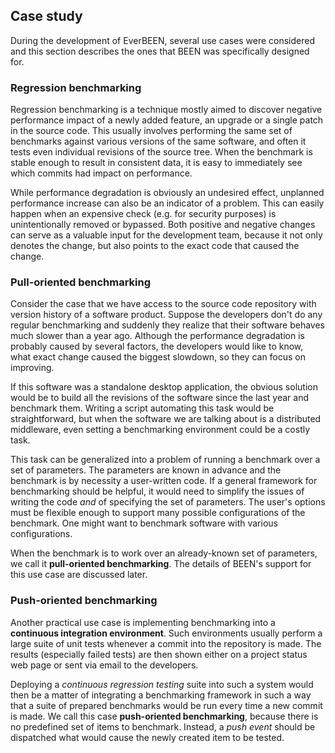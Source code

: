 ## Case study

During the development of EverBEEN, several use cases were considered and this section describes the ones that BEEN was specifically designed for.

### Regression benchmarking

Regression benchmarking is a technique mostly aimed to discover negative performance impact of a newly added feature, an upgrade or a single patch in the source code. This usually involves performing the same set of benchmarks against various versions of the same software, and often it tests even individual revisions of the source tree. When the benchmark is stable enough to result in consistent data, it is easy to immediately see which commits had impact on performance.

While performance degradation is obviously an undesired effect, unplanned performance increase can also be an indicator of a problem. This can easily happen when an expensive check (e.g. for security purposes) is unintentionally removed or bypassed. Both positive and negative changes can serve as a valuable input for the development team, because it not only denotes the change, but also points to the exact code that caused the change.

### Pull-oriented benchmarking

Consider the case that we have access to the source code repository with version history of a software product. Suppose the developers don't do any regular benchmarking and suddenly they realize that their software behaves much slower than a year ago. Although the performance degradation is probably caused by several factors, the developers would like to know, what exact change caused the biggest slowdown, so they can focus on improving.

If this software was a standalone desktop application, the obvious solution would be to build all the revisions of the software since the last year and benchmark them. Writing a script automating this task would be straightforward, but when the software we are talking about is a distributed middleware, even setting a benchmarking environment could be a costly task.

This task can be generalized into a problem of running a benchmark over a set of parameters. The parameters are known in advance and the benchmark is by necessity a user-written code. If a general framework for benchmarking should be helpful, it would need to simplify the issues of writing the code *and* of specifying the set of parameters. The user's options must be flexible enough to support many possible configurations of the benchmark. One might want to benchmark software with various configurations.

When the benchmark is to work over an already-known set of parameters, we call it **pull-oriented benchmarking**. The details of BEEN's support for this use case are discussed later.

### Push-oriented benchmarking

Another practical use case is implementing benchmarking into a **continuous integration environment**. Such environments usually perform a large suite of unit tests whenever a commit into the repository is made. The results (especially failed tests) are then shown either on a project status web page or sent via email to the developers.

Deploying a *continuous regression testing* suite into such a system would then be a matter of integrating a benchmarking framework in such a way that a suite of prepared benchmarks would be run every time a new commit is made. We call this case **push-oriented benchmarking**, because there is no predefined set of items to benchmark. Instead, a *push event* should be dispatched what would cause the newly created item to be tested.

